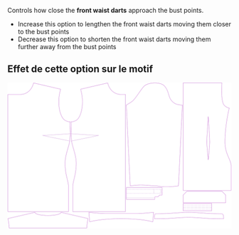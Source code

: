 
Controls how close the **front waist darts** approach the bust points.

- Increase this option to lengthen the front waist darts moving them closer to the bust points
- Decrease this option to shorten the front waist darts moving them further away from the bust points

## Effet de cette option sur le motif
![This image shows the effect of this option by superimposing several variants that have a different value for this option](simone_frontdartlength_sample.svg "Effect of this option on the pattern")
